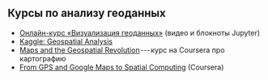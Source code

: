 ## Курсы по анализу геоданных
- [Онлайн-курс «Визуализация геоданных»](https://github.com/minikarma/geotalk) (видео и блокноты Jupyter)
- [Kaggle: Geospatial Analysis](https://www.kaggle.com/learn/geospatial-analysis)
- [Maps and the Geospatial Revolution](https://class.coursera.org/maps-002) --- курс на Coursera про картографию
- [From GPS and Google Maps to Spatial Computing](https://www.coursera.org/course/spatialcomputing) (Coursera)